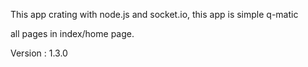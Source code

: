 This app crating with node.js and socket.io,
this app is simple q-matic

all pages in index/home page.

Version : 1.3.0